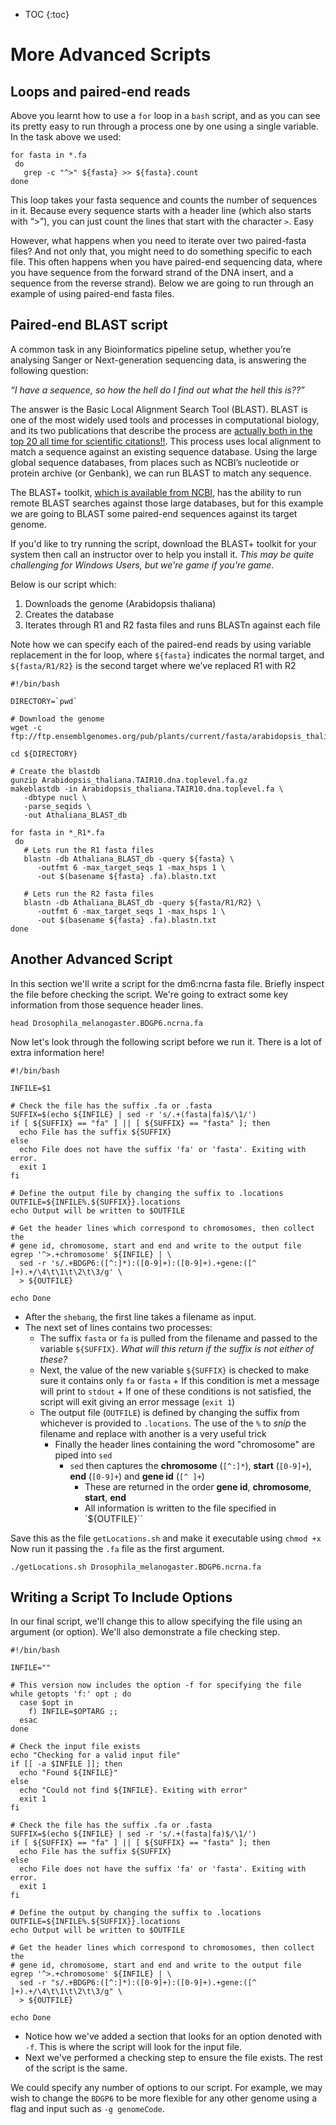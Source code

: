 * TOC
{:toc}

# More Advanced Scripts

## Loops and paired-end reads

Above you learnt how to use a `for` loop in a `bash` script, and as you can see its pretty easy to run through a process one by one using a single variable.
In the task above we used:

```
for fasta in *.fa
 do
   grep -c "^>" ${fasta} >> ${fasta}.count
done
```

This loop takes your fasta sequence and counts the number of sequences in it.
Because every sequence starts with a header line (which also starts with “>”), you can just count the lines that start with the character `>`. Easy

However, what happens when you need to iterate over two paired-fasta files?
And not only that, you might need to do something specific to each file.
This often happens when you have paired-end sequencing data, where you have sequence from the forward strand of the DNA insert, and a sequence from the reverse strand).
Below we are going to run through an example of using paired-end fasta files.

## Paired-end BLAST script

A common task in any Bioinformatics pipeline setup, whether you’re analysing Sanger or Next-generation sequencing data, is answering the following question:

*“I have a sequence, so how the hell do I find out what the hell this is??”*

The answer is the Basic Local Alignment Search Tool (BLAST). BLAST is one of the most widely used tools and processes in computational biology, and its two publications that describe the process are [actually both in the top 20 all time for scientific citations!!](http://www.nature.com/news/the-top-100-papers-1.16224).
This process uses local alignment to match a sequence against an existing sequence database.
Using the large global sequence databases, from places such as NCBI’s nucleotide or protein archive (or Genbank), we can run BLAST to match any sequence.

The BLAST+ toolkit, [which is available from NCBI](https://blast.ncbi.nlm.nih.gov/Blast.cgi?CMD=Web&PAGE_TYPE=BlastDocs&DOC_TYPE=Download), has the ability to run remote BLAST searches against those large databases, but for this example we are going to BLAST some paired-end sequences against its target genome.

If you'd like to try running the script, download the BLAST+ toolkit for your system then call an instructor over to help you install it.
*This may be quite challenging for Windows Users, but we're game if you're game.*

Below is our script which:

1. Downloads the genome (Arabidopsis thaliana)
2. Creates the database
3. Iterates through R1 and R2 fasta files and runs BLASTn against each file

Note how we can specify each of the paired-end reads by using variable replacement in the for loop, where `${fasta}` indicates the normal target, and `${fasta/R1/R2}` is the second target where we’ve replaced R1 with R2

```
#!/bin/bash

DIRECTORY=`pwd`

# Download the genome
wget -c ftp://ftp.ensemblgenomes.org/pub/plants/current/fasta/arabidopsis_thaliana/dna/Arabidopsis_thaliana.TAIR10.dna.toplevel.fa.gz

cd ${DIRECTORY}

# Create the blastdb
gunzip Arabidopsis_thaliana.TAIR10.dna.toplevel.fa.gz
makeblastdb -in Arabidopsis_thaliana.TAIR10.dna.toplevel.fa \
   -dbtype nucl \
   -parse_seqids \
   -out Athaliana_BLAST_db

for fasta in *_R1*.fa
 do
   # Lets run the R1 fasta files
   blastn -db Athaliana_BLAST_db -query ${fasta} \
      -outfmt 6 -max_target_seqs 1 -max_hsps 1 \
      -out $(basename ${fasta} .fa).blastn.txt

   # Lets run the R2 fasta files
   blastn -db Athaliana_BLAST_db -query ${fasta/R1/R2} \
      -outfmt 6 -max_target_seqs 1 -max_hsps 1 \
      -out $(basename ${fasta} .fa).blastn.txt
done
```

## Another Advanced Script

In this section we'll write a script for the dm6:ncrna fasta file.
Briefly inspect the file before checking the script.
We're going to extract some key information from those sequence header lines.

```
head Drosophila_melanogaster.BDGP6.ncrna.fa
```

Now let's look through the following script before we run it.
There is a lot of extra information here!

```
#!/bin/bash

INFILE=$1

# Check the file has the suffix .fa or .fasta
SUFFIX=$(echo ${INFILE} | sed -r 's/.+(fasta|fa)$/\1/')
if [ ${SUFFIX} == "fa" ] || [ ${SUFFIX} == "fasta" ]; then
  echo File has the suffix ${SUFFIX}
else
  echo File does not have the suffix 'fa' or 'fasta'. Exiting with error.
  exit 1
fi

# Define the output file by changing the suffix to .locations
OUTFILE=${INFILE%.${SUFFIX}}.locations
echo Output will be written to $OUTFILE

# Get the header lines which correspond to chromosomes, then collect the
# gene id, chromosome, start and end and write to the output file
egrep '^>.+chromosome' ${INFILE} | \
  sed -r 's/.+BDGP6:([^:]*):([0-9]+):([0-9]+).+gene:([^ ]+).+/\4\t\1\t\2\t\3/g' \
  > ${OUTFILE}

echo Done
```

- After the `shebang`, the first line takes a filename as input.
- The next set of lines contains two processes:
    + The suffix `fasta` or `fa` is pulled from the filename and passed to the variable `${SUFFIX}`. *What will this return if the suffix is not either of these?*
    + Next, the value of the new variable `${SUFFIX}` is checked to make sure it contains only `fa` or `fasta`
		    + If this condition is met a message will print to `stdout`
		    + If one of these conditions is not satisfied, the script will exit giving an error message (`exit 1`)
    + The output file (`OUTFILE`) is defined by changing the suffix from whichever is provided to `.locations`. The use of the `%` to *snip* the filename and replace with another is a very useful trick
		+ Finally the header lines containing the word "chromosome" are piped into `sed`
		    + `sed` then captures the **chromosome** (`[^:]*`), **start** (`[0-9]+`), **end** (`[0-9]+`) and **gene id** (`[^ ]+`)
				+ These are returned in the order **gene id**, **chromosome**, **start**, **end**
				+ All information is written to the file specified in `${OUTFILE}``


Save this as the file `getLocations.sh` and make it executable using `chmod +x`
Now run it passing the `.fa` file as the first argument.

```
./getLocations.sh Drosophila_melanogaster.BDGP6.ncrna.fa
```

## Writing a Script To Include Options

In our final script, we'll change this to allow specifying the file using an argument (or option).
We'll also demonstrate a file checking step.

```
#!/bin/bash

INFILE=""

# This version now includes the option -f for specifying the file
while getopts 'f:' opt ; do
  case $opt in
    f) INFILE=$OPTARG ;;
  esac
done

# Check the input file exists
echo "Checking for a valid input file"
if [[ -a $INFILE ]]; then
  echo "Found ${INFILE}"
else
  echo "Could not find ${INFILE}. Exiting with error"
  exit 1
fi

# Check the file has the suffix .fa or .fasta
SUFFIX=$(echo ${INFILE} | sed -r 's/.+(fasta|fa)$/\1/')
if [ ${SUFFIX} == "fa" ] || [ ${SUFFIX} == "fasta" ]; then
  echo File has the suffix ${SUFFIX}
else
  echo File does not have the suffix 'fa' or 'fasta'. Exiting with error.
  exit 1
fi

# Define the output by changing the suffix to .locations
OUTFILE=${INFILE%.${SUFFIX}}.locations
echo Output will be written to $OUTFILE

# Get the header lines which correspond to chromosomes, then collect the
# gene id, chromosome, start and end and write to the output file
egrep '^>.+chromosome' ${INFILE} | \
  sed -r "s/.+BDGP6:([^:]*):([0-9]+):([0-9]+).+gene:([^ ]+).+/\4\t\1\t\2\t\3/g" \
  > ${OUTFILE}

echo Done
```

- Notice how we've added a section that looks for an option denoted with `-f`. This is where the script will look for the input file.
- Next we've performed a checking step to ensure the file exists. The rest of the script is the same.

We could specify any number of options to our script.
For example, we may wish to change the `BDGP6` to be more flexible for any other genome using a flag and input such as `-g genomeCode`.
